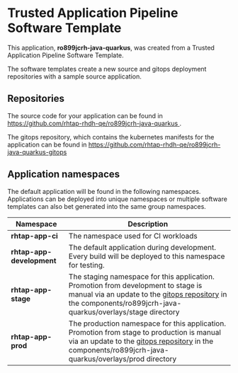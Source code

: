 # Trusted Application Pipeline Software Template

This application, **ro899jcrh-java-quarkus**, was created from a Trusted Application Pipeline Software Template.

The software templates create a new source and gitops deployment repositories with a sample source application. 

## Repositories

The source code for your application can be found in [https://github.com/rhtap-rhdh-qe/ro899jcrh-java-quarkus ](https://github.com/rhtap-rhdh-qe/ro899jcrh-java-quarkus ).
 
The gitops repository, which contains the kubernetes manifests for the application can be found in 
[https://github.com/rhtap-rhdh-qe/ro899jcrh-java-quarkus-gitops ](https://github.com/rhtap-rhdh-qe/ro899jcrh-java-quarkus-gitops ) 

## Application namespaces 

The default application will be found in the following namespaces. Applications can be deployed into unique namespaces or multiple software templates can also bet generated into the same group namespaces.  

|  Namespace   |  Description   |  
| -------- | -------- |
| **rhtap-app-ci** | The namespace used for CI workloads |
| **rhtap-app-development** | The default application during development. Every build will be deployed to this namespace for testing. |
| **rhtap-app-stage** | The staging namespace for this application. Promotion from development to stage is manual via an update to the [gitops repository](https://github.com/rhtap-rhdh-qe/ro899jcrh-java-quarkus-gitops ) in the components/ro899jcrh-java-quarkus/overlays/stage directory |
| **rhtap-app-prod** | The production namespace for this application. Promotion from stage to production is manual via an update to the [gitops repository](https://github.com/rhtap-rhdh-qe/ro899jcrh-java-quarkus-gitops ) in the components/ro899jcrh-java-quarkus/overlays/prod directory |